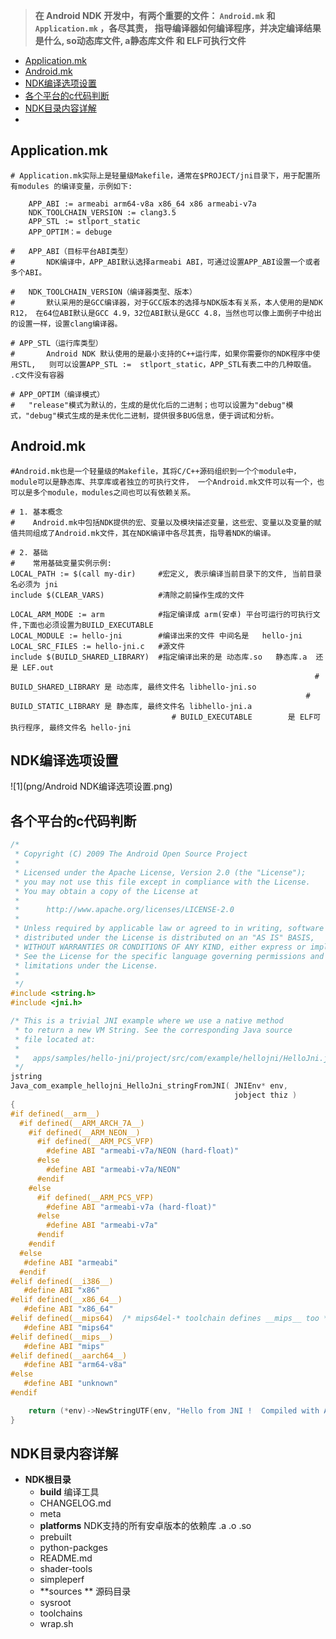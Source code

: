 > **在 Android NDK 开发中，有两个重要的文件： `Android.mk` 和 `Application.mk` ，各尽其责，
> 指导编译器如何编译程序，并决定编译结果是什么,  so动态库文件, a静态库文件 和 ELF可执行文件**

- [Application.mk](#Application.mk)
- [Android.mk](#Android.mk)
- [NDK编译选项设置](#NDK编译选项设置)
- [各个平台的c代码判断](#各个平台的c代码判断)
- [NDK目录内容详解](#NDK目录内容详解)
- 



## Application.mk

```shell
# Application.mk实际上是轻量级Makefile，通常在$PROJECT/jni目录下，用于配置所有modules 的编译变量，示例如下:
	
	APP_ABI := armeabi arm64-v8a x86_64 x86 armeabi-v7a
	NDK_TOOLCHAIN_VERSION := clang3.5
	APP_STL := stlport_static
	APP_OPTIM：= debuge			
	
#	APP_ABI（目标平台ABI类型）
#	   	NDK编译中，APP_ABI默认选择armeabi ABI，可通过设置APP_ABI设置一个或者多个ABI。
		
#	NDK_TOOLCHAIN_VERSION（编译器类型、版本）
#		默认采用的是GCC编译器，对于GCC版本的选择与NDK版本有关系，本人使用的是NDK R12，	在64位ABI默认是GCC 4.9，32位ABI默认是GCC 4.8，当然也可以像上面例子中给出的设置一样，设置clang编译器。
	
# APP_STL（运行库类型）
#		Android NDK 默认使用的是最小支持的C++运行库，如果你需要你的NDK程序中使用STL,	则可以设置APP_STL :=  stlport_static，APP_STL有表二中的几种取值。  .c文件没有容器
	
# APP_OPTIM（编译模式）
# 	"release"模式为默认的，生成的是优化后的二进制；也可以设置为"debug"模式，"debug"模式生成的是未优化二进制，提供很多BUG信息，便于调试和分析。
```



## Android.mk

```shell
#Android.mk也是一个轻量级的Makefile，其将C/C++源码组织到一个个module中，module可以是静态库、共享库或者独立的可执行文件， 一个Android.mk文件可以有一个，也可以是多个module，modules之间也可以有依赖关系。

# 1. 基本概念
#    Android.mk中包括NDK提供的宏、变量以及模块描述变量，这些宏、变量以及变量的赋值共同组成了Android.mk文件，其在NDK编译中各尽其责，指导着NDK的编译。
	
# 2. 基础
#    常用基础变量实例示例:
LOCAL_PATH := $(call my-dir)     #宏定义, 表示编译当前目录下的文件, 当前目录名必须为 jni
include $(CLEAR_VARS)            #清除之前操作生成的文件
			
LOCAL_ARM_MODE := arm            #指定编译成 arm(安卓) 平台可运行的可执行文件,下面也必须设置为BUILD_EXECUTABLE
LOCAL_MODULE := hello-jni        #编译出来的文件 中间名是   hello-jni
LOCAL_SRC_FILES := hello-jni.c   #源文件
include $(BUILD_SHARED_LIBRARY)  #指定编译出来的是 动态库.so   静态库.a  还是 LEF.out
   																	# BUILD_SHARED_LIBRARY 是 动态库, 最终文件名 libhello-jni.so 
   													 		 	  # BUILD_STATIC_LIBRARY 是 静态库, 最终文件名 libhello-jni.a
                                    # BUILD_EXECUTABLE		  是 ELF可执行程序, 最终文件名 hello-jni
```



## NDK编译选项设置

![1](png/Android NDK编译选项设置.png)





## 各个平台的c代码判断

```c
/*
 * Copyright (C) 2009 The Android Open Source Project
 *
 * Licensed under the Apache License, Version 2.0 (the "License");
 * you may not use this file except in compliance with the License.
 * You may obtain a copy of the License at
 *
 *      http://www.apache.org/licenses/LICENSE-2.0
 *
 * Unless required by applicable law or agreed to in writing, software
 * distributed under the License is distributed on an "AS IS" BASIS,
 * WITHOUT WARRANTIES OR CONDITIONS OF ANY KIND, either express or implied.
 * See the License for the specific language governing permissions and
 * limitations under the License.
 *
 */
#include <string.h>
#include <jni.h>

/* This is a trivial JNI example where we use a native method
 * to return a new VM String. See the corresponding Java source
 * file located at:
 *
 *   apps/samples/hello-jni/project/src/com/example/hellojni/HelloJni.java
 */
jstring
Java_com_example_hellojni_HelloJni_stringFromJNI( JNIEnv* env,
                                                  jobject thiz )
{
#if defined(__arm__)
  #if defined(__ARM_ARCH_7A__)
    #if defined(__ARM_NEON__)
      #if defined(__ARM_PCS_VFP)
        #define ABI "armeabi-v7a/NEON (hard-float)"
      #else
        #define ABI "armeabi-v7a/NEON"
      #endif
    #else
      #if defined(__ARM_PCS_VFP)
        #define ABI "armeabi-v7a (hard-float)"
      #else
        #define ABI "armeabi-v7a"
      #endif
    #endif
  #else
   #define ABI "armeabi"
  #endif
#elif defined(__i386__)
   #define ABI "x86"
#elif defined(__x86_64__)
   #define ABI "x86_64"
#elif defined(__mips64)  /* mips64el-* toolchain defines __mips__ too */
   #define ABI "mips64"
#elif defined(__mips__)
   #define ABI "mips"
#elif defined(__aarch64__)
   #define ABI "arm64-v8a"
#else
   #define ABI "unknown"
#endif

    return (*env)->NewStringUTF(env, "Hello from JNI !  Compiled with ABI " ABI ".");
}
```





## NDK目录内容详解

- **NDK根目录**
  - **build**  编译工具
  - CHANGELOG.md
  - meta
  - **platforms**  NDK支持的所有安卓版本的依赖库  .a    .o    .so
  - prebuilt
  - python-packges
  - README.md
  - shader-tools
  - simpleperf
  - **sources ** 源码目录
  - sysroot
  - toolchains
  - wrap.sh



